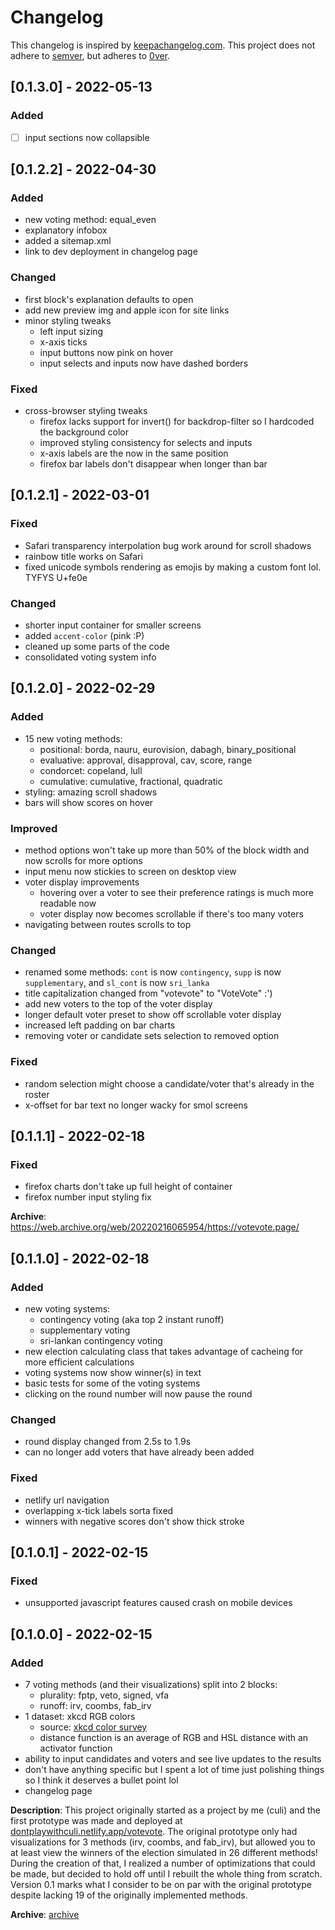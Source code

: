 # Changelog
This changelog is inspired by [keepachangelog.com](https://keepachangelog.com/en/1.0.0). This project does not adhere to [semver](https://semver.org/), but adheres to [0ver](https://0ver.org/). 

## [0.1.3.0] - 2022-05-13
### Added
 - [ ] input sections now collapsible

## [0.1.2.2] - 2022-04-30
### Added
 - new voting method: equal_even
 - explanatory infobox
 - added a sitemap.xml
 - link to dev deployment in changelog page

### Changed
 - first block's explanation defaults to open
 - add new preview img and apple icon for site links
 - minor styling tweaks 
    - left input sizing
    - x-axis ticks
    - input buttons now pink on hover
    - input selects and inputs now have dashed borders

### Fixed
 - cross-browser styling tweaks
    - firefox lacks support for invert() for backdrop-filter so I hardcoded the background color
    - improved styling consistency for selects and inputs
    - x-axis labels are the now in the same position
    - firefox bar labels don't disappear when longer than bar

## [0.1.2.1] - 2022-03-01
### Fixed
 - Safari transparency interpolation bug work around for scroll shadows
 - rainbow title works on Safari
 - fixed unicode symbols rendering as emojis by making a custom font lol. TYFYS U+fe0e

### Changed
 - shorter input container for smaller screens
 - added `accent-color` (pink :P)
 - cleaned up some parts of the code
 - consolidated voting system info

## [0.1.2.0] - 2022-02-29
### Added
 - 15 new voting methods:
    - positional: borda, nauru, eurovision, dabagh, binary_positional
    - evaluative: approval, disapproval, cav, score, range
    - condorcet: copeland, lull
    - cumulative: cumulative, fractional, quadratic
 - styling: amazing scroll shadows
 - bars will show scores on hover

### Improved
 - method options won't take up more than 50% of the block width and now scrolls for more options
 - input menu now stickies to screen on desktop view
 - voter display improvements
    - hovering over a voter to see their preference ratings is much more readable now
    - voter display now becomes scrollable if there's too many voters
 - navigating between routes scrolls to top

### Changed
 - renamed some methods: `cont` is now `contingency`, `supp` is now `supplementary`, and `sl_cont` is now `sri_lanka`
 - title capitalization changed from "votevote" to "VoteVote" :')
 - add new voters to the top of the voter display
 - longer default voter preset to show off scrollable voter display
 - increased left padding on bar charts
 - removing voter or candidate sets selection to removed option

### Fixed
 - random selection might choose a candidate/voter that's already in the roster
 - x-offset for bar text no longer wacky for smol screens

## [0.1.1.1] - 2022-02-18
### Fixed
 - firefox charts don't take up full height of container
 - firefox number input styling fix

**Archive**: https://web.archive.org/web/20220216065954/https://votevote.page/

## [0.1.1.0] - 2022-02-18
### Added
 - new voting systems:
    - contingency voting (aka top 2 instant runoff)
    - supplementary voting
    - sri-lankan contingency voting
 - new election calculating class that takes advantage of cacheing for more efficient calculations
 - voting systems now show winner(s) in text
 - basic tests for some of the voting systems
 - clicking on the round number will now pause the round

### Changed
 - round display changed from 2.5s to 1.9s
 - can no longer add voters that have already been added

### Fixed
 - netlify url navigation
 - overlapping x-tick labels sorta fixed
 - winners with negative scores don't show thick stroke

## [0.1.0.1] - 2022-02-15
### Fixed
 - unsupported javascript features caused crash on mobile devices

## [0.1.0.0] - 2022-02-15
### Added
 - 7 voting methods (and their visualizations) split into 2 blocks:
   - plurality: fptp, veto, signed, vfa
   - runoff: irv, coombs, fab_irv
 - 1 dataset: xkcd RGB colors
   - source: [xkcd color survey](https://xkcd.com/color/rgb/)
   - distance function is an average of RGB and HSL distance with an activator function
 - ability to input candidates and voters and see live updates to the results
 - don't have anything specific but I spent a lot of time just polishing things so I think it deserves a bullet point lol
 - changelog page

**Description**: This project originally started as a project by me (culi) and the first prototype was made and deployed at [dontplaywithculi.netlify.app/votevote](https://dontplaywithculi.netlify.app/votevote). The original prototype only had visualizations for 3 methods (irv, coombs, and fab_irv), but allowed you to at least view the winners of the election simulated in 26 different methods! During the creation of that, I realized a number of optimizations that could be made, but decided to hold off until I rebuilt the whole thing from scratch. Version 0.1 marks what I consider to be on par with the original prototype despite lacking 19 of the originally implemented methods.

**Archive**: [archive](https://web.archive.org/web/20220215225237/https://votevote.page/)
 

